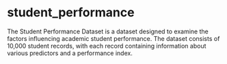 # student_performance
The Student Performance Dataset is a dataset designed to examine the factors influencing academic student performance. The dataset consists of 10,000 student records, with each record containing information about various predictors and a performance index.

